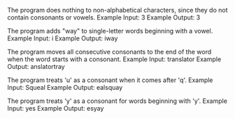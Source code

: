 The program does nothing to non-alphabetical characters, since they do not contain consonants or vowels.
Example Input: 3
Example Output: 3

The program adds "way" to single-letter words beginning with a vowel.
Example Input: i
Example Output: iway

The program moves all consecutive consonants to the end of the word when the word starts with a consonant.
Example Input: translator
Example Output: anslatortray

The program treats 'u' as a consonant when it comes after 'q'.
Example Input: Squeal
Example Output: ealsquay

The program treats 'y' as a consonant for words beginning with 'y'.
Example Input: yes
Example Output: esyay
